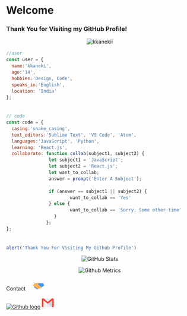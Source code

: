 # Welcome
### Thank You for Visiting my GitHub Profile!
<p align="center"> <img src="https://komarev.com/ghpvc/?username=kkanekii" alt="kkanekii"/> </p>

```js
//user
const user = {
  name:'kkaneki',
  age:'14',
  hobbies:'Design, Code',
  speaks_in:'English',
  location: 'India'
};


// code 
const code = {
  casing:'snake_casing',
  text_editors:'Sublime Text', 'VS Code', 'Atom',
  languages:'JavaScript', 'Python',
  learning: 'React.js', 
  collaborate: function collab(subject1, subject2) {
                let subject1 = 'JavaScript';
                let subject2 = 'React.js';
                let want_to_collab;
                answer = prompt('Enter A Subject');
     
                if (answer == subject1 || subject2) {
                        want_to_collab == 'Yes'
                } else {
                        want_to_collab == 'Sorry, Some other time'
                  }       
               };
};


alert('Thank You For Visiting My Github Profile')
```



 <p align="center"><img alt="GitHub Stats" src="https://github-readme-stats.vercel.app/api?username=kkanekii&show_icons=true&title_color=fff&icon_color=82d4f7&text_color=d1dae3&bg_color=090909"> </p>

<p align="center">

<img src="https://metrics.lecoq.io/kkanekii" alt="Github Metrics">
</p>
Contact<img src="/Handshake.gif" height="32px">
</h2>

 [<img src="https://cdn.svgporn.com/logos/github-icon.svg" alt="Github logo" width="34">](https://github.com/kkanekii) [<img src="/Gmail.svg" alt="Gmail logo" height="32">](mailto:jksheth46@gmail.com) 



<br>

<div align="center">


</div>

<br>

